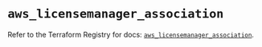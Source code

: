 # `aws_licensemanager_association`

Refer to the Terraform Registry for docs: [`aws_licensemanager_association`](https://registry.terraform.io/providers/hashicorp/aws/5.100.0/docs/resources/licensemanager_association).
